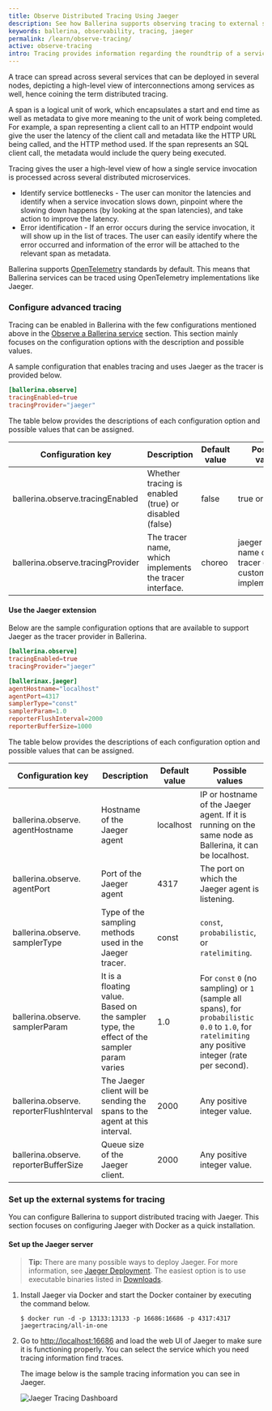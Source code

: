 ```yaml
---
title: Observe Distributed Tracing Using Jaeger
description: See how Ballerina supports observing tracing to external systems.
keywords: ballerina, observability, tracing, jaeger
permalink: /learn/observe-tracing/
active: observe-tracing
intro: Tracing provides information regarding the roundtrip of a service invocation based on the concept of spans, which are structured in a hierarchy based on the cause and effect concept.
---
```


A trace can spread across several services that can be
deployed in several nodes, depicting a high-level view of interconnections among services as well, hence coining the
term distributed tracing.

A span is a logical unit of work, which encapsulates a start and end time as well as metadata to give more meaning to
the unit of work being completed. For example, a span representing a client call to an HTTP endpoint would give the
user the latency of the client call and metadata like the HTTP URL being called, and the HTTP method used. If the span
represents an SQL client call, the metadata would include the query being executed.

Tracing gives the user a high-level view of how a single service invocation is processed across several distributed
microservices.

* Identify service bottlenecks - The user can monitor the latencies and identify when a service invocation slows down,
pinpoint where the slowing down happens (by looking at the span latencies), and take action to improve the latency.
* Error identification - If an error occurs during the service invocation, it will show up in the list of traces.
The user can easily identify where the error occurred and information of the error will be attached to the relevant
span as metadata.

Ballerina supports <a href="https://opentelemetry.io/" target="_blank">OpenTelemetry</a> standards by default. This means that Ballerina services can be traced using OpenTelemetry implementations like Jaeger.

### Configure advanced tracing 
Tracing can be enabled in Ballerina with the few configurations mentioned above in the
[Observe a Ballerina service](#observe-a-ballerina-service) section.
This section mainly focuses on the configuration options with the description and possible values.

A sample configuration that enables tracing and uses Jaeger as the tracer is provided below.

```toml
[ballerina.observe]
tracingEnabled=true
tracingProvider="jaeger"
```

The table below provides the descriptions of each configuration option and possible values that can be assigned.

Configuration key | Description | Default value | Possible values
--- | --- | --- | --- 
ballerina.observe.tracingEnabled | Whether tracing is enabled (true) or disabled (false) | false | true or false
ballerina.observe.tracingProvider | The tracer name, which implements the tracer interface. | choreo | jaeger or the name of the tracer of any custom implementation.

#### Use the Jaeger extension
Below are the sample configuration options that are available to support Jaeger as the tracer provider in Ballerina.

```toml
[ballerina.observe]
tracingEnabled=true
tracingProvider="jaeger"

[ballerinax.jaeger]
agentHostname="localhost"
agentPort=4317
samplerType="const"
samplerParam=1.0
reporterFlushInterval=2000
reporterBufferSize=1000
```

The table below provides the descriptions of each configuration option and possible values that can be assigned.

Configuration key | Description | Default value | Possible values 
--- | --- | --- | --- 
ballerina.observe. agentHostname | Hostname of the Jaeger agent | localhost | IP or hostname of the Jaeger agent. If it is running on the same node as Ballerina, it can be localhost. 
ballerina.observe. agentPort | Port of the Jaeger agent | 4317 | The port on which the Jaeger agent is listening.
ballerina.observe. samplerType | Type of the sampling methods used in the Jaeger tracer. | const | `const`, `probabilistic`, or `ratelimiting`.
ballerina.observe. samplerParam | It is a floating value. Based on the sampler type, the effect of the sampler param varies | 1.0 | For `const` `0` (no sampling) or `1` (sample all spans), for `probabilistic` `0.0` to `1.0`, for `ratelimiting` any positive integer (rate per second).
ballerina.observe. reporterFlushInterval | The Jaeger client will be sending the spans to the agent at this interval. | 2000 | Any positive integer value.
ballerina.observe. reporterBufferSize | Queue size of the Jaeger client. | 2000 | Any positive integer value.

### Set up the external systems for tracing
You can configure Ballerina to support distributed tracing with Jaeger. This section focuses on configuring
Jaeger with Docker as a quick installation.

#### Set up the Jaeger server

>**Tip:** There are many possible ways to deploy Jaeger. For more information, see <a href="https://www.jaegertracing.io/docs/deployment/" target="_blank">Jaeger Deployment</a>.
> The easiest option is to use executable binaries listed in <a href="https://www.jaegertracing.io/download/" target="_blank">Downloads</a>.

1. Install Jaeger via Docker and start the Docker container by executing the command below.

    ```
    $ docker run -d -p 13133:13133 -p 16686:16686 -p 4317:4317 jaegertracing/all-in-one
    ```

2. Go to <http://localhost:16686> and load the web UI of Jaeger to make sure it is functioning properly. You can select the service which you need tracing information find traces.

    The image below is the sample tracing information you can see in Jaeger.
    
    ![Jaeger Tracing Dashboard](/learn/images/jaeger-tracing-dashboard.png "Jaeger Tracing Dashboard")
